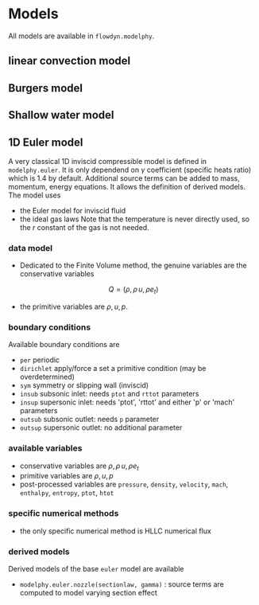 # Models

All models are available in `flowdyn.modelphy`.

## linear convection model

## Burgers model

## Shallow water model

## 1D Euler model

A very classical 1D inviscid compressible model is defined in `modelphy.euler`. It is only dependend on $`\gamma`$ coefficient (specific heats ratio) which is 1.4 by default. Additional source terms can be added to mass, momentum, energy equations. It allows the definition of derived models. The model uses
* the Euler model for inviscid fluid
* the ideal gas laws
Note that the temperature is never directly used, so the $`r`$ constant of the gas is not needed.

### data model

* Dedicated to the Finite Volume method, the genuine variables are the conservative variables
```math
 Q = ( \rho, \rho\, u, \rho e_t)
```
* the primitive variables are $`\rho, u, p`$.

### boundary conditions

Available boundary conditions are
* `per` periodic
* `dirichlet` apply/force a set a primitive condition (may be overdetermined)
* `sym` symmetry or slipping wall (inviscid)
* `insub` subsonic inlet: needs `ptot` and `rttot` parameters
* `insup` supersonic inlet: needs 'ptot', 'rttot' and either 'p' or 'mach' parameters
* `outsub` subsonic outlet: needs `p` parameter 
* `outsup` supersonic outlet: no additional parameter

### available variables

* conservative variables are $`\rho, \rho\, u, \rho e_t`$
* primitive variables are $`\rho, u, p`$
* post-processed variables are `pressure`, `density`, `velocity`, `mach`, `enthalpy`, `entropy`, `ptot`, `htot`

### specific numerical methods

* the only specific numerical method is HLLC numerical flux

### derived models

Derived models of the base `euler` model are available
* `modelphy.euler.nozzle(sectionlaw, gamma)` : source terms are computed to model varying section effect
